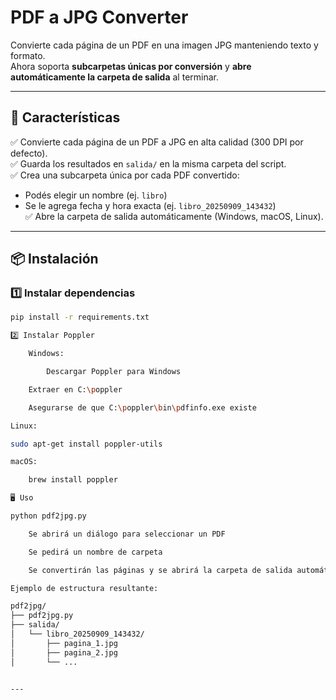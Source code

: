 # PDF a JPG Converter

Convierte cada página de un PDF en una imagen JPG manteniendo texto y formato.  
Ahora soporta **subcarpetas únicas por conversión** y **abre automáticamente la carpeta de salida** al terminar.  

---

## 🚀 Características

✅ Convierte cada página de un PDF a JPG en alta calidad (300 DPI por defecto).  
✅ Guarda los resultados en `salida/` en la misma carpeta del script.  
✅ Crea una subcarpeta única por cada PDF convertido:  
   - Podés elegir un nombre (ej. `libro`)  
   - Se le agrega fecha y hora exacta (ej. `libro_20250909_143432`)  
✅ Abre la carpeta de salida automáticamente (Windows, macOS, Linux).  

---

## 📦 Instalación

### 1️⃣ Instalar dependencias

```bash
pip install -r requirements.txt

2️⃣ Instalar Poppler

    Windows:

        Descargar Poppler para Windows

    Extraer en C:\poppler

    Asegurarse de que C:\poppler\bin\pdfinfo.exe existe

Linux:

sudo apt-get install poppler-utils

macOS:

    brew install poppler

🖥 Uso

python pdf2jpg.py

    Se abrirá un diálogo para seleccionar un PDF

    Se pedirá un nombre de carpeta

    Se convertirán las páginas y se abrirá la carpeta de salida automáticamente

Ejemplo de estructura resultante:

pdf2jpg/
├── pdf2jpg.py
├── salida/
│   └── libro_20250909_143432/
│       ├── pagina_1.jpg
│       ├── pagina_2.jpg
│       └── ...


---
